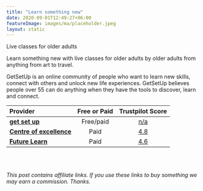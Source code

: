 ```yaml
---
title: "Learn something new"
date: 2020-09-01T12:49:27+06:00
featureImage: images/ma/placeholder.jpeg
layout: static
---
```


Live classes for older adults

Learn something new with live classes for older adults by older adults from anything from art to travel.

GetSetUp is an online community of people who want to learn new skills, connect with others and unlock new life experiences. GetSetUp believes people over 55 can do anything when they have the tools to discover, learn and connect.

| Provider      | Free or Paid  |  Trustpilot Score  |
| :-----------          | :--------------:      |  :--------------:         |
| [**get set up**](https://www.getsetup.io/) | Free/paid | [n/a](n/a) | 
| [**Centre of excellence**](https://www.centreofexcellence.com/) | Paid | [4.8](https://uk.trustpilot.com/review/www.centreofexcellence.com) | 
| [**Future Learn**](https://www.futurelearn.com/) | Paid | [4.6](https://www.trustpilot.com/review/www.futurelearn.com) | 
  

<br/><br/>

*This post contains affiliate links. If you use these links to buy something we may
earn a commission. Thanks.*






